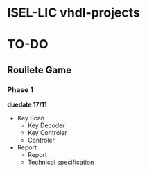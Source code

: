 # ISEL-LIC vhdl-projects

# TO-DO

## Roullete Game

### Phase 1

**duedate 17/11**

* Key Scan
	* Key Decoder
	* Key Controler
	* Controler
* Report
	* Report
	* Technical specification
